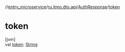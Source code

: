//[entry_microservice](../../../index.md)/[ru.itmo.dto.api](../index.md)/[AuthResponse](index.md)/[token](token.md)

# token

[jvm]\
val [token](token.md): [String](https://kotlinlang.org/api/core/kotlin-stdlib/kotlin/-string/index.html)